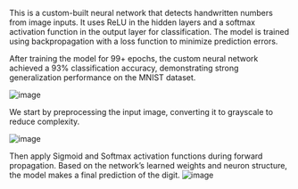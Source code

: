 
This is a custom-built neural network that detects handwritten numbers from image inputs. It uses ReLU in the hidden layers and a softmax activation function in the output layer for classification. The model is trained using backpropagation with a loss function to minimize prediction errors.

After training the model for 99+ epochs, the custom neural network achieved a 93% classification accuracy, demonstrating strong generalization performance on the MNIST dataset.


![image](https://github.com/user-attachments/assets/91184897-456f-499a-a45c-8b708916a055)

We start by preprocessing the input image, converting it to grayscale to reduce complexity.

![image](https://github.com/user-attachments/assets/39bb7102-4218-44a3-8a01-4cac3ac752be)

Then apply Sigmoid and Softmax activation functions during forward propagation. Based on the network’s learned weights and neuron structure, the model makes a final prediction of the digit.
![image](https://github.com/user-attachments/assets/e708d108-f627-46a6-9501-d61368c14390)

